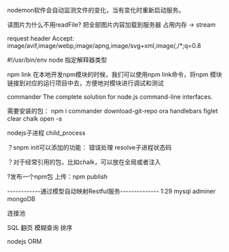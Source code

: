 nodemon软件会自动监测文件的变化，当有变化时重新启动服务。

读图片为什么不用readFile?
把全部图片内容加载到服务器 占用内存 -> stream

request header
Accept: image/avif,image/webp,image/apng,image/svg+xml,image/*,*/*;q=0.8

#!/usr/bin/env node
指定解释器类型

npm link 
在本地开发npm模块的时候，我们可以使用npm link命令，将npm 模块链接到对应的运行项目中去，方便地对模块进行调试和测试

commander
The complete solution for node.js command-line interfaces.

需要安装的包：
npm i commander download-git-repo ora handlebars figlet clear chalk open -s

nodejs子进程 child_process

？snpm init可以添加的功能：
错误处理
resolve子进程状态码


？对于经常引用的包，比如chalk，可以放在全局或者注入

?发布一个npm包
上传：npm publish

------------通过模型自动映射Restful服务--------------
1:29
mysql adminer  mongoDB

连接池

SQL 翻页 模糊查询 排序

nodejs ORM